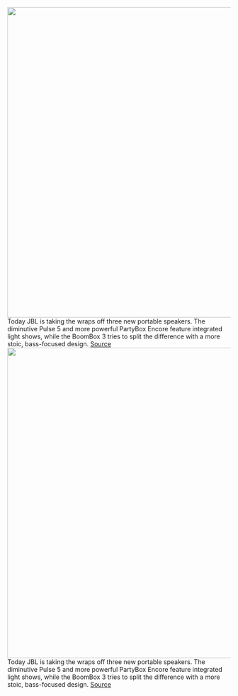 <img src='https://cdn.vox-cdn.com/thumbor/MWcW05SBHCksXJIcVTo3inIXPFo=/0x0:4096x2732/1200x0/filters:focal(0x0:4096x2732):no_upscale()/cdn.vox-cdn.com/uploads/chorus_asset/file/23131831/JBL_Partybox_Encore_Lifestyle_with_mic.jpg' width='700px' /><br/>
Today JBL is taking the wraps off three new portable speakers. The diminutive Pulse 5 and more powerful PartyBox Encore feature integrated light shows, while the BoomBox 3 tries to split the difference with a more stoic, bass-focused design.
<a href='https://www.theverge.com/2022/1/4/22858138/jbl-pulse-5-boombox-3-partybox-encore-price-dates'> Source <a/><img src='https://cdn.vox-cdn.com/thumbor/MWcW05SBHCksXJIcVTo3inIXPFo=/0x0:4096x2732/1200x0/filters:focal(0x0:4096x2732):no_upscale()/cdn.vox-cdn.com/uploads/chorus_asset/file/23131831/JBL_Partybox_Encore_Lifestyle_with_mic.jpg' width='700px' /><br/>
Today JBL is taking the wraps off three new portable speakers. The diminutive Pulse 5 and more powerful PartyBox Encore feature integrated light shows, while the BoomBox 3 tries to split the difference with a more stoic, bass-focused design.
<a href='https://www.theverge.com/2022/1/4/22858138/jbl-pulse-5-boombox-3-partybox-encore-price-dates'> Source <a/>
